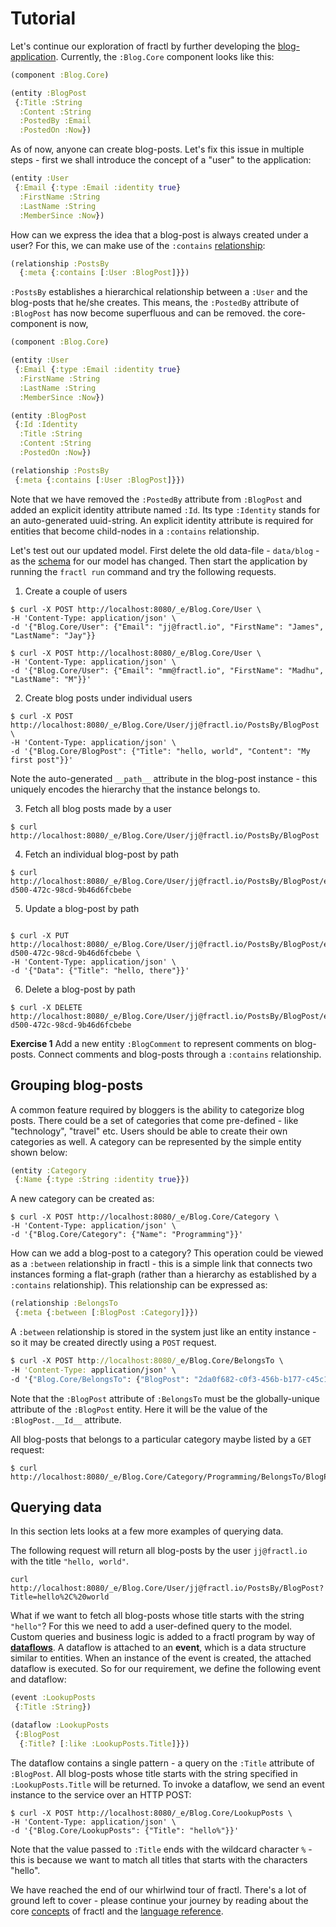 # Tutorial

Let's continue our exploration of fractl by further developing the [blog-application](quick-start.md). Currently, the
`:Blog.Core` component looks like this:

```clojure
(component :Blog.Core)

(entity :BlogPost
 {:Title :String
  :Content :String
  :PostedBy :Email
  :PostedOn :Now})
```

As of now, anyone can create blog-posts. Let's fix this issue in multiple steps - first we shall introduce the concept
of a "user" to the application:

```clojure
(entity :User
 {:Email {:type :Email :identity true}
  :FirstName :String
  :LastName :String
  :MemberSince :Now})
```

How can we express the idea that a blog-post is always created under a user? For this, we can make use of the
`:contains` [relationship](language/data-model/relationship.md):

```clojure
(relationship :PostsBy
  {:meta {:contains [:User :BlogPost]}})
```

`:PostsBy` establishes a hierarchical relationship between a `:User` and the blog-posts that he/she creates. This means,
the `:PostedBy` attribute of `:BlogPost` has now become superfluous and can be removed. the core-component is now,

```clojure
(component :Blog.Core)

(entity :User
 {:Email {:type :Email :identity true}
  :FirstName :String
  :LastName :String
  :MemberSince :Now})

(entity :BlogPost
 {:Id :Identity
  :Title :String
  :Content :String
  :PostedOn :Now})

(relationship :PostsBy
 {:meta {:contains [:User :BlogPost]}})

```
Note that we have removed the `:PostedBy` attribute from `:BlogPost` and added an explicit identity attribute named `:Id`.
Its type `:Identity` stands for an auto-generated uuid-string. An explicit identity attribute is required for entities that
become child-nodes in a `:contains` relationship.

Let's test out our updated model. First delete the old data-file - `data/blog` - as the [schema](concepts/schema-migration.md)
for our model has changed. Then start the application by running the `fractl run` command and try the following requests.

1. Create a couple of users

```shell
$ curl -X POST http://localhost:8080/_e/Blog.Core/User \
-H 'Content-Type: application/json' \
-d '{"Blog.Core/User": {"Email": "jj@fractl.io", "FirstName": "James", "LastName": "Jay"}}

$ curl -X POST http://localhost:8080/_e/Blog.Core/User \
-H 'Content-Type: application/json' \
-d '{"Blog.Core/User": {"Email": "mm@fractl.io", "FirstName": "Madhu", "LastName": "M"}}'
```

2. Create blog posts under individual users

```shell
$ curl -X POST http://localhost:8080/_e/Blog.Core/User/jj@fractl.io/PostsBy/BlogPost \
-H 'Content-Type: application/json' \
-d '{"Blog.Core/BlogPost": {"Title": "hello, world", "Content": "My first post"}}'
```

Note the auto-generated `__path__` attribute in the blog-post instance - this uniquely encodes the hierarchy
that the instance belongs to.

3. Fetch all blog posts made by a user

```shell
$ curl http://localhost:8080/_e/Blog.Core/User/jj@fractl.io/PostsBy/BlogPost
```

4. Fetch an individual blog-post by path

```shell
$ curl http://localhost:8080/_e/Blog.Core/User/jj@fractl.io/PostsBy/BlogPost/e51406f6-d500-472c-98cd-9b46d6fcbebe
```

5. Update a blog-post by path

```shell

$ curl -X PUT http://localhost:8080/_e/Blog.Core/User/jj@fractl.io/PostsBy/BlogPost/e51406f6-d500-472c-98cd-9b46d6fcbebe \
-H 'Content-Type: application/json' \
-d '{"Data": {"Title": "hello, there"}}'
```

6. Delete a blog-post by path

```shell
$ curl -X DELETE http://localhost:8080/_e/Blog.Core/User/jj@fractl.io/PostsBy/BlogPost/e51406f6-d500-472c-98cd-9b46d6fcbebe
```

**Exercise 1** Add a new entity `:BlogComment` to represent comments on blog-posts. Connect comments and blog-posts through
a `:contains` relationship.

## Grouping blog-posts

A common feature required by bloggers is the ability to categorize blog posts. There could be a set of categories that
come pre-defined - like "technology", "travel" etc. Users should be able to create their own categories as well. A category
can be represented by the simple entity shown below:

```clojure
(entity :Category
 {:Name {:type :String :identity true}})
```

A new category can be created as:

```shell
$ curl -X POST http://localhost:8080/_e/Blog.Core/Category \
-H 'Content-Type: application/json' \
-d '{"Blog.Core/Category": {"Name": "Programming"}}'
```

How can we add a blog-post to a category? This operation could be viewed as a `:between` relationship in fractl - this is a
simple link that connects two instances forming a flat-graph (rather than a hierarchy as established by a `:contains` relationship).
This relationship can be expressed as:

```clojure
(relationship :BelongsTo
 {:meta {:between [:BlogPost :Category]}})
```

A `:between` relationship is stored in the system just like an entity instance - so it may be created directly using a `POST`
request.

```clojure
$ curl -X POST http://localhost:8080/_e/Blog.Core/BelongsTo \
-H 'Content-Type: application/json' \
-d '{"Blog.Core/BelongsTo": {"BlogPost": "2da0f682-c0f3-456b-b177-c45c19fe74eb", "Category": "Programming"}}'
```

Note that the `:BlogPost` attribute of `:BelongsTo` must be the globally-unique attribute of the `:BlogPost` entity. Here it will
be the value of the `:BlogPost.__Id__` attribute.

All blog-posts that belongs to a particular category maybe listed by a `GET` request:

```shell
$ curl  http://localhost:8080/_e/Blog.Core/Category/Programming/BelongsTo/BlogPost
```

## Querying data

In this section lets looks at a few more examples of querying data.

The following request will return all blog-posts by the user `jj@fractl.io` with the title `"hello, world"`.

```shell
curl http://localhost:8080/_e/Blog.Core/User/jj@fractl.io/PostsBy/BlogPost?Title=hello%2C%20world
```
What if we want to fetch all blog-posts whose title starts with the string `"hello"`? For this we need to add
a user-defined query to the model. Custom queries and business logic is added to a fractl program by way of
[**dataflows**](concepts/declarative-dataflow). A dataflow is attached to an **event**, which is a data structure
similar to entities. When an instance of the event is created, the attached dataflow is executed. So for our requirement,
we define the following event and dataflow:

```clojure
(event :LookupPosts
 {:Title :String})

(dataflow :LookupPosts
 {:BlogPost
  {:Title? [:like :LookupPosts.Title]}})
```

The dataflow contains a single pattern - a query on the `:Title` attribute of `:BlogPost`.
All blog-posts whose title starts with the string specified in `:LookupPosts.Title` will be returned.
To invoke a dataflow, we send an event instance to the service over an HTTP POST:

```shell
$ curl -X POST http://localhost:8080/_e/Blog.Core/LookupPosts \
-H 'Content-Type: application/json' \
-d '{"Blog.Core/LookupPosts": {"Title": "hello%"}}'
```
Note that the value passed to `:Title` ends with the wildcard character `%` - this is because
we want to match all titles that starts with the characters "hello".

We have reached the end of our whirlwind tour of fractl. There's a lot of ground left to cover - please
continue your journey by reading about the core [concepts](concepts/intro.md) of fractl and
the [language reference](language/overview.md).
